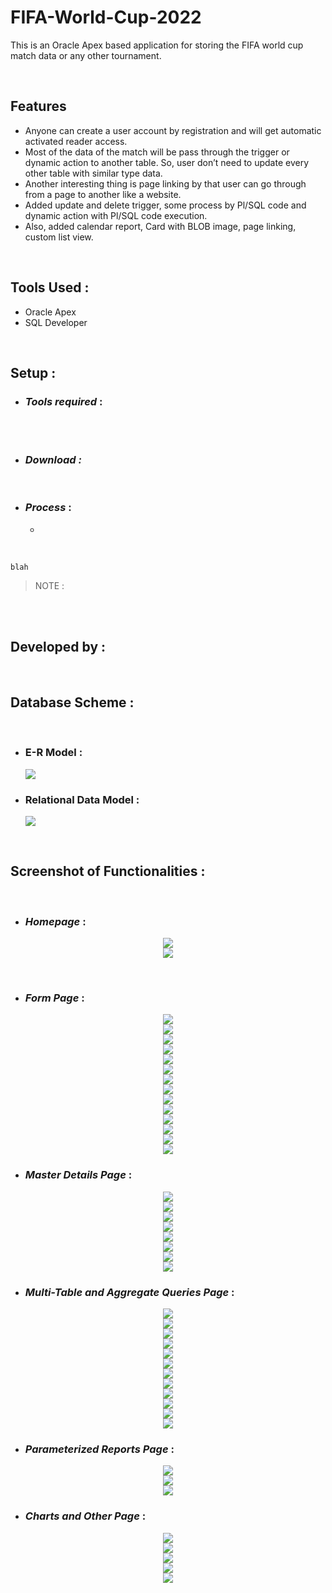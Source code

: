 # FIFA-World-Cup-2022
This is an Oracle Apex based application for storing the FIFA world cup match data or any other tournament.


<br>

## Features

-	Anyone can create a user account by registration and will get automatic activated reader access.
- Most of the data of the match will be pass through the trigger or dynamic action to another table. So, user don’t need to update every other table with similar type data.
- Another interesting thing is page linking by that user can go through from a page to another like a website.
- Added update and delete trigger, some process by Pl/SQL code and dynamic action with Pl/SQL code execution. 
- Also, added calendar report, Card with BLOB image, page linking, custom list view. 




<br>

## Tools Used :

- Oracle Apex
- SQL Developer

<br>

## Setup :

- ### _Tools required_ :


<br>



<br>



- ### _Download :_
 



<br>

- ### _Process_ :

  - 



<br>


~~~
blah
~~~

> NOTE : 

<br>



<br>
  
## Developed by :



<br>

## Database Scheme :

<br>


<p align="center" width="100%">
 
 - ### E-R Model   :
    <img src="https://github.com/ashik5757/FIFA-World-Cup-2022/assets/81816852/65348901-c70a-41fe-b7a3-388e2116ab3e">
    <br>

 - ### Relational Data Model   :
    <img src="https://github.com/ashik5757/FIFA-World-Cup-2022/assets/81816852/59a6f726-ea4d-4cd2-8e21-4c7a21975d5b">
</p>


<br>

## Screenshot of Functionalities :

<br>

- ### _Homepage_ :


<p align="center" width="100%">
    <img src="https://github.com/ashik5757/FIFA-World-Cup-2022/assets/81816852/afc5cceb-aba9-4aab-ac05-ba5ffef77b3b"><br>
    <img src="https://github.com/ashik5757/FIFA-World-Cup-2022/assets/81816852/4410feb0-0af0-4bf9-b33c-a87e4ec61889"><br>
 
</p>

<br>

- ### _Form Page_ :

<p align="center" width="100%">
    <img src="https://github.com/ashik5757/FIFA-World-Cup-2022/assets/81816852/2491f0b7-ce59-480a-997b-37e7075944ea"><br>
    <img src="https://github.com/ashik5757/FIFA-World-Cup-2022/assets/81816852/2b165ecb-79a6-4c2c-b852-4baff3910c70"><br>
    <img src="https://github.com/ashik5757/FIFA-World-Cup-2022/assets/81816852/410a8737-af38-4df7-98c7-dc5b7c5acfe7"><br>
    <img src="https://github.com/ashik5757/FIFA-World-Cup-2022/assets/81816852/a2a8fbdf-fd4f-4055-821f-f9e1fed633f1"><br>
    <img src="https://github.com/ashik5757/FIFA-World-Cup-2022/assets/81816852/c8260fdf-0a95-41d0-a4ad-bd42ec6ada6f"><br>
    <img src="https://github.com/ashik5757/FIFA-World-Cup-2022/assets/81816852/b719da9b-b6fa-4883-81a5-ea66ee132005"><br>
    <img src="https://github.com/ashik5757/FIFA-World-Cup-2022/assets/81816852/e71a10cf-79f3-4a8d-ab4a-02bc62b21f59"><br>
    <img src="https://github.com/ashik5757/FIFA-World-Cup-2022/assets/81816852/be91a8ea-baf4-4905-8316-8c202baa748d"><br>
    <img src="https://github.com/ashik5757/FIFA-World-Cup-2022/assets/81816852/45bfaa43-955a-40a1-84d0-9c5a57b8fe6f"><br>
    <img src="https://github.com/ashik5757/FIFA-World-Cup-2022/assets/81816852/41120ebd-5aa1-445b-9f88-b4582423d8c5"><br>
    <img src="https://github.com/ashik5757/FIFA-World-Cup-2022/assets/81816852/f75fb169-51db-4c38-b361-130f0c73fc25"><br>
    <img src="https://github.com/ashik5757/FIFA-World-Cup-2022/assets/81816852/76d347e4-1f7f-47a7-ab8b-18b0d29ea4fd"><br>
    <img src="https://github.com/ashik5757/FIFA-World-Cup-2022/assets/81816852/dc79101f-0fea-430b-a68f-66ff44c259d3"><br>
    <img src="https://github.com/ashik5757/FIFA-World-Cup-2022/assets/81816852/ac976fe7-8e98-4f04-9d99-cad323b54783"><br>

     

</p>



- ### _Master Details Page_ :

<p align="center" width="100%">
    <img src="https://github.com/ashik5757/FIFA-World-Cup-2022/assets/81816852/6077fdb7-3d5a-4027-9819-ca58c0fff3f0"><br>
    <img src="https://github.com/ashik5757/FIFA-World-Cup-2022/assets/81816852/4a3baed2-01bc-44b0-beac-6bef7f5ae018"><br>
    <img src="https://github.com/ashik5757/FIFA-World-Cup-2022/assets/81816852/2d02d1fa-c6f9-4f4e-ae70-448842d320bf"><br>
    <img src="https://github.com/ashik5757/FIFA-World-Cup-2022/assets/81816852/5fb26d0d-9d6b-4aee-9bc6-5ec611c26c34"><br>
    <img src="https://github.com/ashik5757/FIFA-World-Cup-2022/assets/81816852/31afcf31-9050-4863-9b3d-0603643121ef"><br>
    <img src="https://github.com/ashik5757/FIFA-World-Cup-2022/assets/81816852/ffb2b9d0-6999-47d9-a238-b25238246f13"><br>
    <img src="https://github.com/ashik5757/FIFA-World-Cup-2022/assets/81816852/6d45a2ee-7623-45eb-9d5b-f3858b979a39"><br>
    <img src="https://github.com/ashik5757/FIFA-World-Cup-2022/assets/81816852/de1ef5c9-0410-4a4a-bb90-41f715d233b4"><br>



</p>



- ### _Multi-Table and Aggregate Queries Page_ :

<p align="center" width="100%">
    <img src="https://github.com/ashik5757/FIFA-World-Cup-2022/assets/81816852/817ba3d8-047c-412a-8b8e-9a5455abd108"><br>
    <img src="https://github.com/ashik5757/FIFA-World-Cup-2022/assets/81816852/f0dfbfc9-c5b4-421e-93ce-2c17da986d3a"><br>
    <img src="https://github.com/ashik5757/FIFA-World-Cup-2022/assets/81816852/25c5b0fb-d463-48e8-831a-740ac3451b61"><br>
    <img src="https://github.com/ashik5757/FIFA-World-Cup-2022/assets/81816852/9d2e83cd-6d64-4867-a7e7-b4bc801798e4"><br>
    <img src="https://github.com/ashik5757/FIFA-World-Cup-2022/assets/81816852/57394aa6-35e0-47d8-9771-c61b982af4c6"><br>
    <img src="https://github.com/ashik5757/FIFA-World-Cup-2022/assets/81816852/668ab99a-c08e-41a3-89a3-af77f498223a"><br>
    <img src="https://github.com/ashik5757/FIFA-World-Cup-2022/assets/81816852/5e000778-7513-498a-a5a4-04689832e571"><br>
    <img src="https://github.com/ashik5757/FIFA-World-Cup-2022/assets/81816852/8e26b199-80b6-4020-8369-c3272acf27b3"><br>
    <img src="https://github.com/ashik5757/FIFA-World-Cup-2022/assets/81816852/b67268a4-e7ae-47e6-bc49-8fe5ac13a620"><br>
    <img src="https://github.com/ashik5757/FIFA-World-Cup-2022/assets/81816852/1718b2e2-b4ad-4f76-a4a8-8285cd10b184"><br>
    <img src="https://github.com/ashik5757/FIFA-World-Cup-2022/assets/81816852/4d5c83d4-2b39-41ba-901c-2df775ce8ac3"><br>
    <img src="https://github.com/ashik5757/FIFA-World-Cup-2022/assets/81816852/3c1c7577-4535-4a04-92f7-9e388d260070"><br>
</p>


- ### _Parameterized Reports Page_ :

<p align="center" width="100%">
    <img src="https://github.com/ashik5757/FIFA-World-Cup-2022/assets/81816852/b3dddb4b-8d36-4a79-97ba-6dfbf2eb3981"><br>
    <img src="https://github.com/ashik5757/FIFA-World-Cup-2022/assets/81816852/af6db5c4-3875-4550-b830-618569bba078"><br>
    <img src="https://github.com/ashik5757/FIFA-World-Cup-2022/assets/81816852/6bd2b726-d503-43e4-af19-0bc7996994e4"><br>
</p>



- ### _Charts and Other Page_ :

<p align="center" width="100%">
    <img src="https://github.com/ashik5757/FIFA-World-Cup-2022/assets/81816852/d3d4274d-5f5f-4b2e-bff9-95dd743e5b48"><br>
    <img src="https://github.com/ashik5757/FIFA-World-Cup-2022/assets/81816852/e728af00-1073-49a6-ab6e-a72b14f14c21"><br>
    <img src="https://github.com/ashik5757/FIFA-World-Cup-2022/assets/81816852/b7de4259-42cb-4629-ae8e-017ca2f92f3a"><br>
    <img src="https://github.com/ashik5757/FIFA-World-Cup-2022/assets/81816852/8be6349a-fe7a-4e96-b98a-396e62432fb8"><br>
    <img src="https://github.com/ashik5757/FIFA-World-Cup-2022/assets/81816852/cbc98e0b-8ce4-43d7-afeb-edebaff77439"><br>
</p>

[github-3]: https://github.com/ashik5757
[facebook-3]: https://www.facebook.com/ashik.rahman5757/
